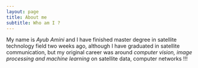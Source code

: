 ```yaml
---
layout: page
title: About me
subtitle: Who am I ?
---
```


My name is *Ayub Amini* and I have finished master degree in satellite technology field two weeks ago, although I have graduated in satellite communication, but my original career was around *computer vision, image processing and machine learning* on satellite data, computer networks !!!

